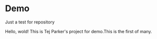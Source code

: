 # Demo
Just a test for repository

Hello, wold!
  This is Tej Parker's project for demo.This is the first of many.
